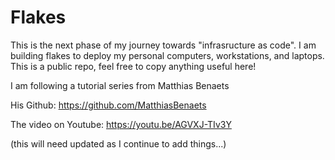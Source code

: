 # Flakes

This is the next phase of my journey towards "infrasructure as code". I am building flakes to deploy my personal computers, workstations, and laptops. This is a public repo, feel free to copy anything useful here!

I am following a tutorial series from Matthias Benaets

His Github: https://github.com/MatthiasBenaets

The video on Youtube: https://youtu.be/AGVXJ-TIv3Y

(this will need updated as I continue to add things...)
